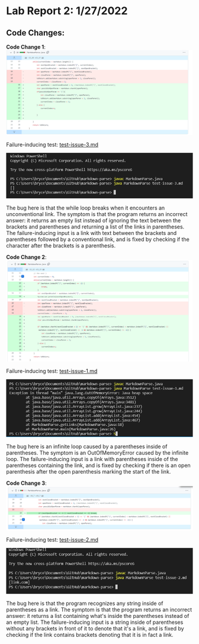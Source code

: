 # Lab Report 2: 1/27/2022

## Code Changes:

**Code Change 1**: ![Image](testissue3.png)

Failure-inducing test: [test-issue-3.md](https://brycepollack.github.io/cse15l-lab-reports/test-issue-3.md)

![Image](symptom3.png)

The bug here is that the while loop breaks when it encounters an unconventional link. The symptom is that the program returns an incorrect answer: it returns an empty list instead of ignoring the text between the brackets and parentheses and returning a list of the links in parentheses. The failure-inducing input is a link with text between the brackets and parentheses followed by a conventional link, and is fixed by checking if the character after the brackets is a parenthesis.

**Code Change 2**: ![Image](testissue1.png)

Failure-inducing test: [test-issue-1.md](https://brycepollack.github.io/cse15l-lab-reports/test-issue-1.md)

![Image](symptom1.png)

The bug here is an infinite loop caused by a parentheses inside of parentheses. The symptom is an OutOfMemoryError caused by the infinite loop. The failure-inducing input is a link with parentheses inside of the parentheses containing the link, and is fixed by checking if there is an open parenthesis after the open parenthesis marking the start of the link.

**Code Change 3**: ![Image](testissue2.png)

Failure-inducing test: [test-issue-2.md](https://brycepollack.github.io/cse15l-lab-reports/test-issue-2.md)

![Image](symptom2.png)

The bug here is that the program recognizes any string inside of parentheses as a link. The symptom is that the program returns an incorrect answer: it returns a list containing what's inside the parentheses instead of an empty list. The failure-inducing input is a string inside of parentheses without any brackets in front of it to denote that it's a link, and is fixed by checking if the link contains brackets denoting that it is in fact a link.